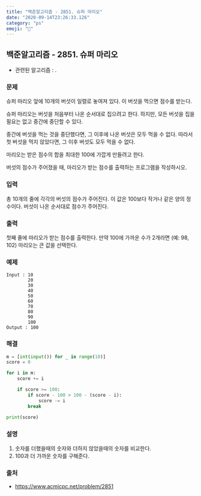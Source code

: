 ```yaml
---
title: "백준알고리즘 - 2851. 슈퍼 마리오"
date: "2020-09-14T23:26:33.126"
category: "ps"
emoji: "🌄"
---
```


## 백준알고리즘 - 2851. 슈퍼 마리오

- 관련된 알고리즘 : .

### 문제

슈퍼 마리오 앞에 10개의 버섯이 일렬로 놓여져 있다. 이 버섯을 먹으면 점수를 받는다.

슈퍼 마리오는 버섯을 처음부터 나온 순서대로 집으려고 한다. 하지만, 모든 버섯을 집을 필요는 없고 중간에 중단할 수 있다.

중간에 버섯을 먹는 것을 중단했다면, 그 이후에 나온 버섯은 모두 먹을 수 없다. 따라서 첫 버섯을 먹지 않았다면, 그 이후 버섯도 모두 먹을 수 없다.

마리오는 받은 점수의 합을 최대한 100에 가깝게 만들려고 한다.

버섯의 점수가 주어졌을 때, 마리오가 받는 점수를 출력하는 프로그램을 작성하시오.

### 입력

총 10개의 줄에 각각의 버섯의 점수가 주어진다. 이 값은 100보다 작거나 같은 양의 정수이다. 버섯이 나온 순서대로 점수가 주어진다.

### 출력

첫째 줄에 마리오가 받는 점수를 출력한다. 만약 100에 가까운 수가 2개라면 (예: 98, 102) 마리오는 큰 값을 선택한다.

### 예제

```
Input : 10
        20
        30
        40
        50
        60
        70
        80
        90
        100
Output : 100
```

### 해결

```python
m = [int(input()) for _ in range(10)]
score = 0

for i in m:
    score += i

    if score >= 100:
        if score - 100 > 100 - (score - i):
            score -= i
        break
    
print(score)
```

### 설명

1. 숫자를 더했을때의 숫자와 더하지 않았을때의 숫자를 비교한다.
2. 100과 더 가까운 숫자를 구해준다.

### 출처

- https://www.acmicpc.net/problem/2851